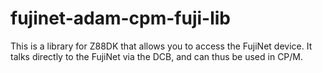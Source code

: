 # fujinet-adam-cpm-fuji-lib

This is a library for Z88DK that allows you to access the FujiNet device. It talks directly to the FujiNet via the DCB, and can thus be used in CP/M.
